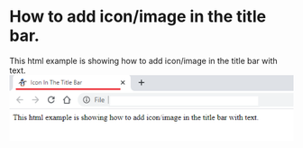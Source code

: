 # How to add icon/image in the title bar.
This html example is showing how to add icon/image in the title bar with text.
<img src="/images/SampleImage.png">
